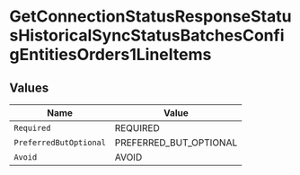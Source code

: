 # GetConnectionStatusResponseStatusHistoricalSyncStatusBatchesConfigEntitiesOrders1LineItems


## Values

| Name                   | Value                  |
| ---------------------- | ---------------------- |
| `Required`             | REQUIRED               |
| `PreferredButOptional` | PREFERRED_BUT_OPTIONAL |
| `Avoid`                | AVOID                  |